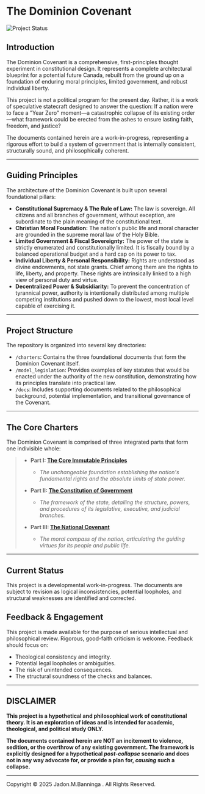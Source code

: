 # The Dominion Covenant

![Project Status](https://img.shields.io/badge/status-work--in--progress-yellow)

## Introduction

The Dominion Covenant is a comprehensive, first-principles thought experiment in constitutional design. It represents a complete architectural blueprint for a potential future Canada, rebuilt from the ground up on a foundation of enduring moral principles, limited government, and robust individual liberty.

This project is not a political program for the present day. Rather, it is a work of speculative statecraft designed to answer the question: If a nation were to face a "Year Zero" moment—a catastrophic collapse of its existing order—what framework could be erected from the ashes to ensure lasting faith, freedom, and justice?

The documents contained herein are a work-in-progress, representing a rigorous effort to build a system of government that is internally consistent, structurally sound, and philosophically coherent.

---

## Guiding Principles

The architecture of the Dominion Covenant is built upon several foundational pillars:

*   **Constitutional Supremacy & The Rule of Law:** The law is sovereign. All citizens and all branches of government, without exception, are subordinate to the plain meaning of the constitutional text.
*   **Christian Moral Foundation:** The nation's public life and moral character are grounded in the supreme moral law of the Holy Bible.
*   **Limited Government & Fiscal Sovereignty:** The power of the state is strictly enumerated and constitutionally limited. It is fiscally bound by a balanced operational budget and a hard cap on its power to tax.
*   **Individual Liberty & Personal Responsibility:** Rights are understood as divine endowments, not state grants. Chief among them are the rights to life, liberty, and property. These rights are intrinsically linked to a high view of personal duty and virtue.
*   **Decentralized Power & Subsidiarity:** To prevent the concentration of tyrannical power, authority is intentionally distributed among multiple competing institutions and pushed down to the lowest, most local level capable of exercising it.

---

## Project Structure

The repository is organized into several key directories:

*   `/charters`: Contains the three foundational documents that form the Dominion Covenant itself.
*   `/model_legislation`: Provides examples of key statutes that would be enacted under the authority of the new constitution, demonstrating how its principles translate into practical law.
*   `/docs`: Includes supporting documents related to the philosophical background, potential implementation, and transitional governance of the Covenant.

---

## The Core Charters

The Dominion Covenant is comprised of three integrated parts that form one indivisible whole:

> *   **Part I: [The Core Immutable Principles](charters/01.%20THE%20CORE%20IMMUTABLE%20PRINCIPLES%20OF%20THE%20CONSTITUTION%20OF%20CANADA.md)**
>     *   *The unchangeable foundation establishing the nation's fundamental rights and the absolute limits of state power.*
>
> *   **Part II: [The Constitution of Government](charters/02.%20The%20Constitution%20of%20Government.md)**
>     *   *The framework of the state, detailing the structure, powers, and procedures of its legislative, executive, and judicial branches.*
>
> *   **Part III: [The National Covenant](charters/03.%20The%20National%20Covenant.md)**
>     *   *The moral compass of the nation, articulating the guiding virtues for its people and public life.*

---

## Current Status

This project is a developmental work-in-progress. The documents are subject to revision as logical inconsistencies, potential loopholes, and structural weaknesses are identified and corrected.

## Feedback & Engagement

This project is made available for the purpose of serious intellectual and philosophical review. Rigorous, good-faith criticism is welcome. Feedback should focus on:

*   Theological consistency and integrity.
*   Potential legal loopholes or ambiguities.
*   The risk of unintended consequences.
*   The structural soundness of the checks and balances.

---

## **DISCLAIMER**

**This project is a hypothetical and philosophical work of constitutional theory. It is an exploration of ideas and is intended for academic, theological, and political study ONLY.**

**The documents contained herein are NOT an incitement to violence, sedition, or the overthrow of any existing government. The framework is explicitly designed for a hypothetical *post-collapse* scenario and does not in any way advocate for, or provide a plan for, *causing* such a collapse.**

---

Copyright © 2025 Jadon.M.Banninga . All Rights Reserved.